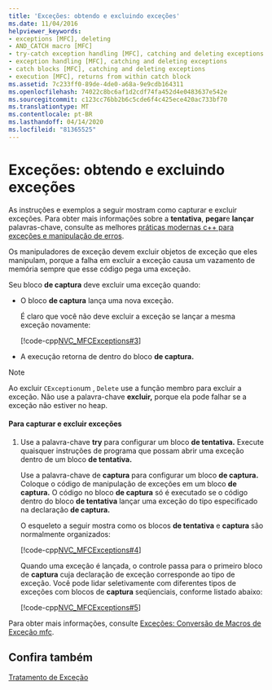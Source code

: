 ```yaml
---
title: 'Exceções: obtendo e excluindo exceções'
ms.date: 11/04/2016
helpviewer_keywords:
- exceptions [MFC], deleting
- AND_CATCH macro [MFC]
- try-catch exception handling [MFC], catching and deleting exceptions
- exception handling [MFC], catching and deleting exceptions
- catch blocks [MFC], catching and deleting exceptions
- execution [MFC], returns from within catch block
ms.assetid: 7c233ff0-89de-4de0-a68a-9e9cdb164311
ms.openlocfilehash: 74022c8bc6af1d2cdf74fa452d4e0483637e542e
ms.sourcegitcommit: c123cc76bb2b6c5cde6f4c425ece420ac733bf70
ms.translationtype: MT
ms.contentlocale: pt-BR
ms.lasthandoff: 04/14/2020
ms.locfileid: "81365525"
---
```

# <a name="exceptions-catching-and-deleting-exceptions"></a>Exceções: obtendo e excluindo exceções

As instruções e exemplos a seguir mostram como capturar e excluir exceções. Para obter mais informações sobre a **tentativa**, **pegar**e **lançar** palavras-chave, consulte as melhores [práticas modernas c++ para exceções e manipulação de erros](../cpp/errors-and-exception-handling-modern-cpp.md).

Os manipuladores de exceção devem excluir objetos de exceção que eles manipulam, porque a falha em excluir a exceção causa um vazamento de memória sempre que esse código pega uma exceção.

Seu bloco **de captura** deve excluir uma exceção quando:

- O bloco **de captura** lança uma nova exceção.

   É claro que você não deve excluir a exceção se lançar a mesma exceção novamente:

   [!code-cpp[NVC_MFCExceptions#3](../mfc/codesnippet/cpp/exceptions-catching-and-deleting-exceptions_1.cpp)]

- A execução retorna de dentro do bloco **de captura.**

> [!NOTE]
> Ao excluir `CException`um , `Delete` use a função membro para excluir a exceção. Não use a palavra-chave **excluir,** porque ela pode falhar se a exceção não estiver no heap.

#### <a name="to-catch-and-delete-exceptions"></a>Para capturar e excluir exceções

1. Use a palavra-chave **try** para configurar um bloco **de tentativa.** Execute quaisquer instruções de programa que possam abrir uma exceção dentro de um bloco **de tentativa.**

   Use a palavra-chave de **captura** para configurar um bloco **de captura.** Coloque o código de manipulação de exceções em um bloco **de captura.** O código no bloco **de captura** só é executado se o código dentro do bloco **de tentativa** lançar uma exceção do tipo especificado na declaração **de captura.**

   O esqueleto a seguir mostra como os blocos **de tentativa** e **captura** são normalmente organizados:

   [!code-cpp[NVC_MFCExceptions#4](../mfc/codesnippet/cpp/exceptions-catching-and-deleting-exceptions_2.cpp)]

   Quando uma exceção é lançada, o controle passa para o primeiro bloco de **captura** cuja declaração de exceção corresponde ao tipo de exceção. Você pode lidar seletivamente com diferentes tipos de exceções com blocos de **captura** seqüenciais, conforme listado abaixo:

   [!code-cpp[NVC_MFCExceptions#5](../mfc/codesnippet/cpp/exceptions-catching-and-deleting-exceptions_3.cpp)]

Para obter mais informações, consulte [Exceções: Conversão de Macros de Exceção mfc](../mfc/exceptions-converting-from-mfc-exception-macros.md).

## <a name="see-also"></a>Confira também

[Tratamento de Exceção](../mfc/exception-handling-in-mfc.md)
